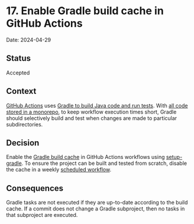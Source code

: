 # 17. Enable Gradle build cache in GitHub Actions

Date: 2024-04-29

## Status

Accepted

## Context

[GitHub Actions][adr-0005] uses [Gradle to build Java code and run tests][adr-0010].
With [all code stored in a monorepo][adr-0014], to keep workflow execution times short, Gradle should selectively build and test when changes are made to particular subdirectories. 

## Decision

Enable the [Gradle build cache] in GitHub Actions workflows using [setup-gradle].
To ensure the project can be built and tested from scratch, disable the cache in a weekly [scheduled workflow].

## Consequences

Gradle tasks are not executed if they are up-to-date according to the build cache.
If a commit does not change a Gradle subproject, then no tasks in that subproject are executed.

[adr-0005]: ./0005-build-and-deploy-with-github-actions.md
[adr-0010]: ./0010-build-java-code-with-gradle.md
[adr-0014]: ./0014-store-in-house-sources-in-a-monorepo.md
[Gradle build cache]: https://docs.gradle.org/current/userguide/build_cache.html
[scheduled workflow]: https://docs.github.com/en/actions/using-workflows/events-that-trigger-workflows#schedule
[setup-gradle]: https://github.com/gradle/actions/tree/main/setup-gradle